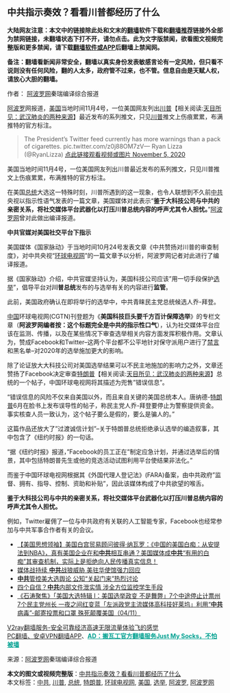  <h2>中共指示奏效？看看川普都经历了什么</h2> <p class="notice"><b>大陆网友注意：本文中的链接除此处和文末的<a href="https://github.com/bannedbook/fanqiang" >翻墙</a>软件下载和<a href="https://github.com/killgcd/justmysocks/blob/master/README.md">翻墙推荐</a>链接外全部为禁网链接，未翻墙状态下打不开，请勿点击。此为文字版禁闻，欲看图文视频完整版和更多禁闻，请下载<a href="https://github.com/bannedbook/fanqiang">翻墙软件或APP</a>后翻墙上禁闻网。</p><p>备注：翻墙看新闻非常安全，翻墙以真实身份发表敏感言论有一定风险，但只看不说则没有任何风险，翻的人太多，政府管不过来，也不管。信息自由是天赋人权，请放心大胆的翻墙。</b></p>  <div class="entry"> <p>作者： <span class='wp_keywordlink_affiliate'><a href="https://www.aboluowang.com/" title="阿波罗网" target="_blank">阿波罗网</a></span>秦瑞编译综合报道</p> <p id="summary"><a href="https://www.bannedbook.org/bnews/tag/%E9%98%BF%E6%B3%A2%E7%BD%97/" class="st_tag internal_tag" rel="tag" title="标签 阿波罗 下的日志">阿波罗</a>网报道，<a href="https://www.bannedbook.org/bnews/tag/%e7%be%8e%e5%9b%bd/" class="st_tag internal_tag" rel="tag" title="标签 美国 下的日志">美国</a>当地时间11月4号，一位美国网友列出<span class='wp_keywordlink'><a href="https://www.bannedbook.org/bnews/comments/20200816/1381118.html" title="天目所见：川普将再赢总统大选 共和党掌参众两院" target="_blank">川普</a></span>【相关阅读:<a href='https://www.bannedbook.org/bnews/comments/20200816/1381123.html' target='_blank'>天目所见：武汉肺炎的两种来源</a>】最近发布的系列推文，只见<a href="https://www.bannedbook.org/bnews/tag/%e5%b7%9d%e6%99%ae/" class="st_tag internal_tag" rel="tag" title="标签 川普 下的日志">川普</a>推文上伤痕累累，布满推特的官方标注。</p> <blockquote><p>The President’s Twitter feed currently has more warnings than a pack of cigarettes. pic.twitter.com/z0j88OM7zV— Ryan Lizza (@RyanLizza) <a href="https://twitter.com/RyanLizza/status/1324143287104581633?ref_src=twsrc%5Etfw">点此链接观看视频或图片 November 5, 2020</a></p></blockquote> <p>美国当地时间11月4号，一位美国网友列出川普最近发布的系列推文，只见川普推文上伤痕累累，布满推特的官方标注。</p> <p>在美国<a href="https://www.bannedbook.org/bnews/tag/%e6%80%bb%e7%bb%9f/" class="st_tag internal_tag" rel="tag" title="标签 总统 下的日志">总统</a>大选这一特殊时刻，川普所遇到的这一现象，也令人联想到不久前<a href="https://www.bannedbook.org/bnews/tag/%e4%b8%ad%e5%85%b1/" class="st_tag internal_tag" rel="tag" title="标签 中共 下的日志">中共</a>央视以指示性语气发表的一篇文章，美国媒体对此表示“<strong>鉴于大科技公司与中共的亲密关系，将社交媒体平台武器化以打压川普总统内容的呼声尤其令人担忧。</strong>”<a href="https://www.bannedbook.org/bnews/tag/%e9%98%bf%e6%b3%a2%e7%bd%97%e7%bd%91/" class="st_tag internal_tag" rel="tag" title="标签 阿波罗网 下的日志">阿波罗网</a>曾对此做出编译报道。</p>  <p></p> <p></p> <p><strong>中共官媒对美国社交平台下指示</strong></p> <p>美国媒体《国家脉动》于当地时间10月24号发表文章《中共赞扬对川普的审查制度》，对中共央视“<a href="https://www.bannedbook.org/bnews/tag/%e7%8e%af%e7%90%83%e7%94%b5%e8%a7%86%e7%bd%91/" class="st_tag internal_tag" rel="tag" title="标签 环球电视网 下的日志">环球电视网</a>”的一篇文章予以分析，阿波罗网记者对此进行了编译报道。</p> <p>据《国家脉动》介绍，中共官媒坚持认为，美国科技公司应该&#8221;用一切手段保护<a href="https://www.bannedbook.org/bnews/tag/%e9%80%89%e4%b8%be/" class="st_tag internal_tag" rel="tag" title="标签 选举 下的日志">选举</a>&#8221;，倡导平台对<strong>川普总统</strong>发布的与选举有关的内容进行<strong>监管</strong>。</p>  <p><strong></strong></p> <p>此前，美国政府确认在即将举行的选举中，中共青睐民主党总统候选人乔-拜登。</p> <p><span class='wp_keywordlink_affiliate'><a href="https://www.bannedbook.org/" title="中国" target="_blank">中国</a></span>环球电视网(CGTN)刊登题为《<strong>美国科技巨头要千方百计保障选举</strong>》的专栏文章（<strong>阿波罗网编者按：这个标题完全是中共的指示性口气</strong>），认为社交媒体平台应该在监测、传播，以及在某些情况下审查选举相关内容方面发挥积极作用。文章认为，赞成Facebook和Twitter&#8211;这两个平台都不公平地针对保守派用户进行了<span class='wp_keywordlink_affiliate'><a href="https://www.bannedbook.org/bnews/bblog/" title="禁言博客" target="_blank">禁言</a></span>和黑名单&#8211;对2020年的选举施加更大的影响。</p> <p>除了论证放大大科技公司对美国选举结果可以不民主地施加的影响力之外，文章还赞扬了Facebook决定审查<span class='wp_keywordlink'><a href="https://www.bannedbook.org/bnews/comments/20200816/1381118.html" title="天目所见：川普将再赢总统大选 共和党掌参众两院" target="_blank">特朗普</a></span>【相关阅读:<a href='https://www.bannedbook.org/bnews/comments/20200816/1381123.html' target='_blank'>天目所见：武汉肺炎的两种来源</a>】总统的一个帖子，中国环球电视网将其描述为兜售&#8221;错误信息&#8221;。</p> <p>&#8220;错误信息的风险不仅来自美国以外，而且来自关键的美国总统本人。唐纳德-<a href="https://www.bannedbook.org/bnews/tag/%e7%89%b9%e6%9c%97%e6%99%ae/" class="st_tag internal_tag" rel="tag" title="标签 特朗普 下的日志">特朗普</a>6月在脸书上发布误导性的帖子，称民主党人乔-拜登要停止为警察提供资金。事实核查人员一致认为，这个帖子要么是假的，要么是骗人的。&#8221;</p>  <p>这篇作品还放大了&#8221;过渡诚信计划&#8221;&#8211;关于特朗普总统拒绝承认选举的编造叙事，其中包含了《纽约时报》的一句话。</p> <p>&#8220;据《纽约时报》报道，&#8221;Facebook的员工正在&#8221;制定应急计划，并通过选举后的情景，其中包括特朗普先生或他的竞选活动试图利用平台使结果非法化。&#8221;</p> <p>而鉴于中国环球电视网根据其《外国代理人登记法》(FARA)备案，由中共政府&#8221;监督、拥有、指导、控制、资助和补贴&#8221;，因此该媒体构成了中共欲望的喉舌。</p> <p><strong>鉴于大科技公司与中共的亲密关系，将社交媒体平台武器化以打压川普总统内容的呼声尤其令人担忧。</strong></p> <p>例如，Twitter雇佣了一位与中共政府有关联的人工智能专家，Facebook也经常参加与中共军事合作者有关的会议。</p>  <ul class='op-related-articles' title='相关阅读'> <li><a href='https://www.bannedbook.org/bnews/bannedvideo/20201105/1426082.html' target='_blank'>【美国思想领袖】美国白宫贸易顾问彼得·纳瓦罗：《中国的美国白痴：从安提法到NBA》，真有美国企业在和<b>中共</b>相互串通？美国媒体成<b>中共</b>“有用的白痴”其审查机制，实际上是拒绝向人民传播真实信息！</a></li> <li><a href='https://www.bannedbook.org/bnews/cnnews/20201105/1426009.html' target='_blank'>媒体战持续 <b>中共</b>战狼威胁 美驻华使馆强力回应</a></li> <li><a href='https://www.bannedbook.org/bnews/cnnews/20201105/1426008.html' target='_blank'><b>中共</b>管控美大选舆论 公知“关起门来”热烈讨论</a></li> <li><a href='https://www.bannedbook.org/bnews/cbnews/20201105/1426006.html' target='_blank'>四个自信？<b>中共</b>内部文件泄实情 涉全方位监控学生手段</a></li> <li><a href='https://www.bannedbook.org/bnews/bannedvideo/20201105/1426004.html' target='_blank'>《石涛聚焦》「美国大选特辑 I：美国选举政变 不是舞弊」7个中途停止计票州 7个民主党州长 一夜之间红变蓝「左派政党主流媒体高科技好莱坞」利用“<b>中共</b>病毒”-邮寄投票和口罩 殊死颠覆美国（04/11）</a></li> </ul> <p class="texttj"> <a href="https://www.bannedbook.org/forum23/topic22702.html" target="_blank">V2ray翻墙服务-安全可靠经济高速无限流量体验飞的感觉</a><br/> <a href="https://github.com/bannedbook/fanqiang/wiki/%E7%A6%81%E9%97%BB%E7%BD%91%E5%AE%89%E5%8D%93%E7%BF%BB%E5%A2%99%E6%96%B0%E9%97%BBAPP" target="_blank">PC翻墙、安卓VPN翻墙APP</a>、<span onclick="window.open('https://github.com/killgcd/justmysocks/blob/master/README.md')" style="font-weight:bold;color:#00A191;cursor:pointer;text-decoration:underline;outline:none">AD：搬瓦工官方翻墙服务Just My Socks，不怕被墙</span></p><p> 来源：<a href="https://www.aboluowang.com/2020/1105/1520031.html" target="_blank">阿波罗网</a>秦瑞编译综合报道 </p><a name='sharetosocial'></a>       <div><b>本文的图文或视频完整版</b>：<a href='https://www.bannedbook.org/bnews/cnnews/20201105/1426083.html'>中共指示奏效？看看川普都经历了什么</a></div>  </div><!--END ENTRY--> <div class="postfooter"> <div>本文标签：<a href="https://www.bannedbook.org/bnews/tag/%e4%b8%ad%e5%85%b1/" rel="tag">中共</a>, <a href="https://www.bannedbook.org/bnews/tag/%e5%b7%9d%e6%99%ae/" rel="tag">川普</a>, <a href="https://www.bannedbook.org/bnews/tag/%e6%80%bb%e7%bb%9f/" rel="tag">总统</a>, <a href="https://www.bannedbook.org/bnews/tag/%e7%89%b9%e6%9c%97%e6%99%ae/" rel="tag">特朗普</a>, <a href="https://www.bannedbook.org/bnews/tag/%e7%8e%af%e7%90%83%e7%94%b5%e8%a7%86%e7%bd%91/" rel="tag">环球电视网</a>, <a href="https://www.bannedbook.org/bnews/tag/%e7%be%8e%e5%9b%bd/" rel="tag">美国</a>, <a href="https://www.bannedbook.org/bnews/tag/%e9%80%89%e4%b8%be/" rel="tag">选举</a>, <a href="https://www.bannedbook.org/bnews/tag/%E9%98%BF%E6%B3%A2%E7%BD%97/" rel="tag">阿波罗</a>, <a href="https://www.bannedbook.org/bnews/tag/%e9%98%bf%e6%b3%a2%e7%bd%97%e7%bd%91/" rel="tag">阿波罗网</a></div>  </div><!--END POSTFOOTER--> 